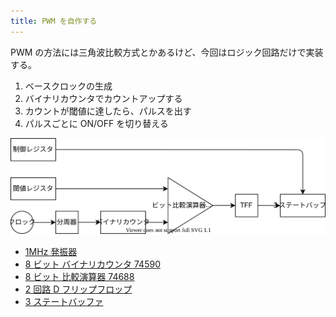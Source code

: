 ```yaml
---
title: PWM を自作する
---
```


PWM の方法には三角波比較方式とかあるけど、今回はロジック回路だけで実装する。

1. ベースクロックの生成
2. バイナリカウンタでカウントアップする
3. カウントが閾値に達したら、パルスを出す
4. パルスごとに ON/OFF を切り替える

![](./img/circuit.drawio.svg)

- [1MHz 発振器](https://akizukidenshi.com/catalog/g/gP-10385/)
- [8 ビット バイナリカウンタ 74590](https://akizukidenshi.com/catalog/g/gI-10014/)
- [8 ビット 比較演算器 74688](https://eleshop.jp/shop/g/gT11582/)
- [2 回路 D フリップフロップ](https://akizukidenshi.com/catalog/g/gI-10879/)
- [3 ステートバッファ](https://akizukidenshi.com/catalog/g/gI-11487/)
